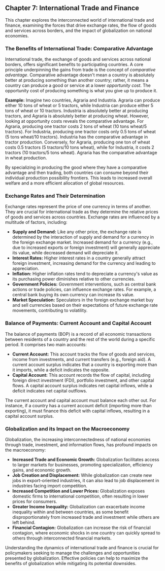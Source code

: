 ## Chapter 7: International Trade and Finance

This chapter explores the interconnected world of international trade and finance, examining the forces that drive exchange rates, the flow of goods and services across borders, and the impact of globalization on national economies.

### The Benefits of International Trade: Comparative Advantage

International trade, the exchange of goods and services across national borders, offers significant benefits to participating countries.  A core principle underpinning the gains from trade is the concept of *comparative advantage*.  Comparative advantage doesn't mean a country is absolutely better at producing something than another country; rather, it means a country can produce a good or service at a lower *opportunity cost*.  The opportunity cost of producing something is what you give up to produce it.

**Example:** Imagine two countries, Agraria and Industria. Agraria can produce either 10 tons of wheat or 5 tractors, while Industria can produce either 5 tons of wheat or 10 tractors.  Industria is absolutely better at producing tractors, and Agraria is absolutely better at producing wheat. However, looking at opportunity costs reveals the comparative advantage. For Agraria, producing one tractor costs 2 tons of wheat (10 tons wheat/5 tractors).  For Industria, producing one tractor costs only 0.5 tons of wheat (5 tons wheat/10 tractors).  Industria has the comparative advantage in tractor production. Conversely, for Agraria, producing one ton of wheat costs 0.5 tractors (5 tractors/10 tons wheat), while for Industria, it costs 2 tractors (10 tractors/5 tons wheat). Agraria has the comparative advantage in wheat production.

By specializing in producing the good where they have a comparative advantage and then trading, both countries can consume beyond their individual production possibility frontiers. This leads to increased overall welfare and a more efficient allocation of global resources.

### Exchange Rates and Their Determination

Exchange rates represent the price of one currency in terms of another.  They are crucial for international trade as they determine the relative prices of goods and services across countries. Exchange rates are influenced by a multitude of factors, including:

* **Supply and Demand:** Like any other price, the exchange rate is determined by the interaction of supply and demand for a currency in the foreign exchange market. Increased demand for a currency (e.g., due to increased exports or foreign investment) will generally appreciate its value, while decreased demand will depreciate it.
* **Interest Rates:** Higher interest rates in a country generally attract foreign investment, increasing demand for the currency and leading to appreciation.
* **Inflation:** Higher inflation rates tend to depreciate a currency's value as its purchasing power diminishes relative to other currencies.
* **Government Policies:** Government interventions, such as central bank actions or trade policies, can influence exchange rates. For example, a central bank buying its own currency can increase its value.
* **Market Speculation:** Speculators in the foreign exchange market buy and sell currencies based on their expectations of future exchange rate movements, contributing to volatility.


### Balance of Payments: Current Account and Capital Account

The balance of payments (BOP) is a record of all economic transactions between residents of a country and the rest of the world during a specific period.  It comprises two main accounts:

* **Current Account:** This account tracks the flow of goods and services, income from investments, and current transfers (e.g., foreign aid). A current account surplus indicates that a country is exporting more than it imports, while a deficit indicates the opposite.
* **Capital Account:** This account records the flow of capital, including foreign direct investment (FDI), portfolio investment, and other capital flows. A capital account surplus indicates net capital inflows, while a deficit indicates net capital outflows.

The current account and capital account must balance each other out.  For instance, if a country has a current account deficit (importing more than exporting), it must finance this deficit with capital inflows, resulting in a capital account surplus.


### Globalization and its Impact on the Macroeconomy

Globalization, the increasing interconnectedness of national economies through trade, investment, and information flows, has profound impacts on the macroeconomy:

* **Increased Trade and Economic Growth:** Globalization facilitates access to larger markets for businesses, promoting specialization, efficiency gains, and economic growth.
* **Job Creation and Displacement:** While globalization can create new jobs in export-oriented industries, it can also lead to job displacement in industries facing import competition.
* **Increased Competition and Lower Prices:** Globalization exposes domestic firms to international competition, often resulting in lower prices for consumers.
* **Greater Income Inequality:** Globalization can exacerbate income inequality within and between countries, as some benefit disproportionately from increased trade and investment while others are left behind.
* **Financial Contagion:**  Globalization can increase the risk of financial contagion, where economic shocks in one country can quickly spread to others through interconnected financial markets.

Understanding the dynamics of international trade and finance is crucial for policymakers seeking to manage the challenges and opportunities presented by globalization.  Effective policies can help to maximize the benefits of globalization while mitigating its potential downsides.
